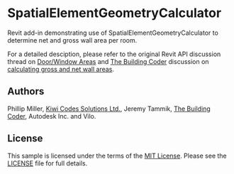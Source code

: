 # SpatialElementGeometryCalculator

Revit add-in demonstrating use of SpatialElementGeometryCalculator to determine net and gross wall area per room.

For a detailed desciption, please refer to the original Revit API discussion thread on
[Door/Window Areas](http://forums.autodesk.com/t5/revit-api/door-window-areas/td-p/5535565) and
[The Building Coder](http://thebuildingcoder.typepad.com) discussion on
[calculating gross and net wall areas](http://thebuildingcoder.typepad.com/blog/2015/03/calculating-gross-and-net-wall-areas.html).


## Authors

Phillip Miller, [Kiwi Codes Solutions Ltd.](http://www.kiwicodes.com),
Jeremy Tammik, [The Building Coder](http://thebuildingcoder.typepad.com), Autodesk Inc. and Vilo.


## License

This sample is licensed under the terms of the [MIT License](http://opensource.org/licenses/MIT). Please see the [LICENSE](LICENSE) file for full details.

